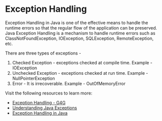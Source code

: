 # Exception Handling

Exception Handling in Java is one of the effective means to handle the runtime errors so that the regular flow of the application can be preserved. Java Exception Handling is a mechanism to handle runtime errors such as ClassNotFoundException, IOException, SQLException, RemoteException, etc.

There are three types of exceptions -

1. Checked Exception - exceptions checked at compile time. Example - IOException
2. Unchecked Exception - exceptions checked at run time. Example - NullPointerException
3. Error - It is irrecoverable. Example - OutOfMemoryError

Visit the following resources to learn more:

- [Exception Handling - G4G](https://www.geeksforgeeks.org/exceptions-in-java/)
- [Understanding Java Exceptions](https://www.youtube.com/watch?v=W-N2ltgU-X4)
- [Exception Handling in Java](https://www.javatpoint.com/exception-handling-in-java)
